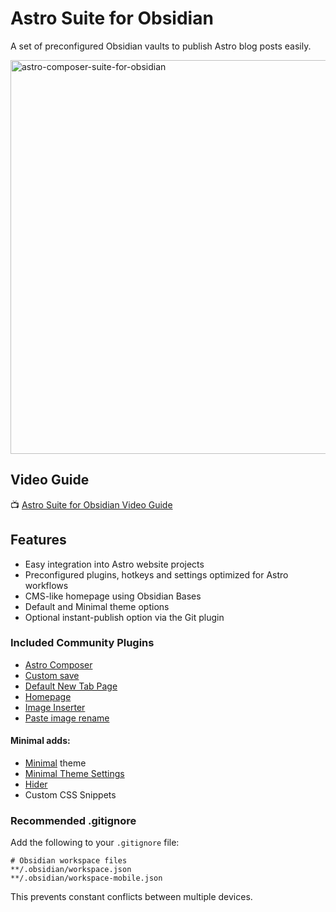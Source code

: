 # Astro Suite for Obsidian
A set of preconfigured Obsidian vaults to publish Astro blog posts easily.

<img width="1200" height="630" alt="astro-composer-suite-for-obsidian" src="https://github.com/user-attachments/assets/c006e78e-01c7-401d-a2cf-f6f4a653723c" />

## Video Guide

📺 [Astro Suite for Obsidian Video Guide](https://youtu.be/ZhizarvwLnU)

## Features 

- Easy integration into Astro website projects
- Preconfigured plugins, hotkeys and settings optimized for Astro workflows
- CMS-like homepage using Obsidian Bases
- Default and Minimal theme options
- Optional instant-publish option via the Git plugin

### Included Community Plugins
- [Astro Composer](https://github.com/davidvkimball/obsidian-astro-composer)
- [Custom save](https://obsidian.md/plugins?id=custom-save)
- [Default New Tab Page](https://obsidian.md/plugins?id=new-tab-default-page)
- [Homepage](https://obsidian.md/plugins?id=homepage)
- [Image Inserter](https://obsidian.md/plugins?id=insert-unsplash-image)
- [Paste image rename](https://obsidian.md/plugins?id=obsidian-paste-image-rename)

#### Minimal adds: 

- [Minimal](https://github.com/kepano/obsidian-minimal) theme
- [Minimal Theme Settings](https://obsidian.md/plugins?id=obsidian-minimal-settings)
- [Hider](https://obsidian.md/plugins?id=obsidian-hider)
- Custom CSS Snippets

### Recommended .gitignore

Add the following to your `.gitignore` file:
```
# Obsidian workspace files
**/.obsidian/workspace.json
**/.obsidian/workspace-mobile.json
```
This prevents constant conflicts between multiple devices.
